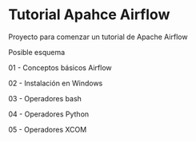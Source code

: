 # Tutorial Apahce Airflow
Proyecto para comenzar un tutorial de Apache Airflow

Posible esquema

01 - Conceptos básicos Airflow

02 - Instalación en Windows

03 - Operadores bash

04 - Operadores Python

05 - Operadores XCOM
